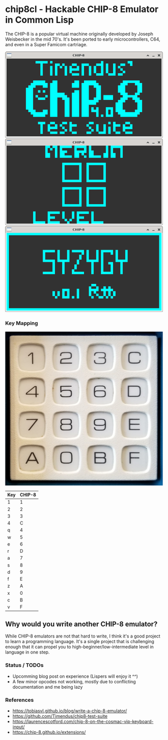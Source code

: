 # chip8cl - Hackable CHIP-8 Emulator in Common Lisp

The CHIP-8 is a popular virtual machine originally developed by Joseph
Weisbecker in the mid 70's. It's been ported to early
microcontrollers, C64, and even in a Super Famicom cartriage.

![Test](screenshots/test.png)
![Merlin](screenshots/merlin.png)
![Syzygy](screenshots/syzygy.png)

### Key Mapping

![CHIP-8 Keypad](screenshots/cosmac-vip-keypad.png)

| Key | CHIP-8 |
|-----|--------|
| 1   | 1      |
| 2   | 2      |
| 3   | 3      |
| 4   | C      |
| q   | 4      |
| w   | 5      |
| e   | 6      |
| r   | D      |
| a   | 7      |
| s   | 8      |
| d   | 9      |
| f   | E      |
| z   | A      |
| x   | 0      |
| c   | B      |
| v   | F      |

## Why would you write another CHIP-8 emulator?

While CHIP-8 emulators are not that hard to write, I think it's a good
project to learn a programming language. It's a single project that is
challenging enough that it can propel you to
high-beginner/low-intermediate level in language in one step.

### Status / TODOs

- Upcomming blog post on experience (Lispers will enjoy it ^^)
- A few minor opcodes not working, mostly due to conflicting
  documentation and me being lazy

### References

- https://tobiasvl.github.io/blog/write-a-chip-8-emulator/
- https://github.com/Timendus/chip8-test-suite
- https://laurencescotford.com/chip-8-on-the-cosmac-vip-keyboard-input/
- https://chip-8.github.io/extensions/
